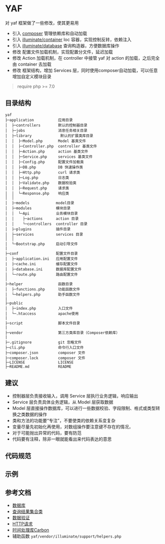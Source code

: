 YAF
=========

对 yaf 框架做了一些修改，使其更易用

+ 引入 [composer](https://getcomposer.org/) 管理依赖库和自动加载
+ 引入 [illuminate/container](https://github.com/illuminate/container) Ioc 容器，实现控制反转，依赖注入
+ 引入 [illuminate/database](https://github.com/illuminate/database) 查询构造器，方便数据库操作
+ 修改 配置文件加载机制，实现配置分文件，延迟加载
+ 修改 Action 加载机制，在 controller 中接管 yaf 对 action 的加载，之后完全由 container 去加载
+ 修改 框架结构，增加 Services 层，同时使用composer自动加载，可以任意增加自定义模块目录

> require php >= 7.0

## 目录结构

~~~
yaf
├─application           应用目录
│  ├─controllers        默认的控制器目录
│  ├─jobs               消息任务相关目录
│  ├─library        	 默认的扩展类库目录
│  │  ├─Model.php       Model 基类文件
│  │  ├─Controller.php  controller 基类文件
│  │  ├─Action.php      action 基类文件
│  │  ├─Service.php     services 基类文件
│  │  ├─Config.php      配置文件加载类
│  │  ├─DB.php          DB 快速操作类
│  │  ├─Http.php        curl 请求类
│  │  ├─Log.php         日志类
│  │  ├─Validate.php    数据校验类
│  │  ├─Request.php     请求类
│  │  └─Response.php    响应类
│  │
│  ├─models            model目录
│  ├─modules           模块目录
│  │  └─Api            业务模块目录
│  │    ├─actions      action 目录
│  │    └─controllers  controller 目录
│  ├─plugins           插件目录
│  ├─services          services 目录
│  │
│  └─Bootstrap.php     启动引导文件
|
├─conf                 配置文件目录
│  ├─application.ini   应用配置文件
|  ├─cache.ini         缓存配置文件
│  ├─database.ini      数据库配置文件
│  └─route.php         路由配置文件
│
├─helper                函数目录
│  ├─functions.php      功能函数文件
│  └─helpers.php        助手函数文件
|
├─public
│  ├─index.php          入口文件
│  └─.htaccess          apache使用
|
├─script                脚本文件目录
|
├─vendor                第三方类库目录（Composer依赖库）
|               
├─.gitignore            git 忽略文件
├─cli.php               命令行入口文件
├─composer.json         composer 文件
├─composer.lock         composer 文件
├─LICENSE               LICENSE
├─README.md             README
~~~

## 建议

+ 控制器层负责接收输入，调用 Service 层执行业务逻辑，响应输出
+ Service 层负责具体业务逻辑，从 Model 层获取数据
+ Model 层直接操作数据库，可以进行一些数据校验、字段限制、格式或类型转换之类数据的操作
+ 类和方法的功能要“专注”，不要使类的依赖关系变复杂
+ 变量尽量先初始化再使用，对数组操作要注意键不存在的情况，
+ 对于可能抛出异常的代码，要有防范
+ 代码要有注释，除非一眼就能看出来代码表达的意思

## 代码规范
## 示例
## 参考文档
+ [数据库](https://d.laravel-china.org/docs/5.5/queries)
+ [查询结果集合类](https://d.laravel-china.org/docs/5.5/eloquent-collections)
+ [数据验证](https://www.kancloud.cn/manual/thinkphp5/129319)
+ [HTTP请求](http://guzzle-cn.readthedocs.io/zh_CN/latest/quickstart.html)
+ [时间处理库Carbon](http://blog.csdn.net/for_happy123/article/details/52921089)
+ 辅助函数 `yaf/vendor/illuminate/support/helpers.php`
